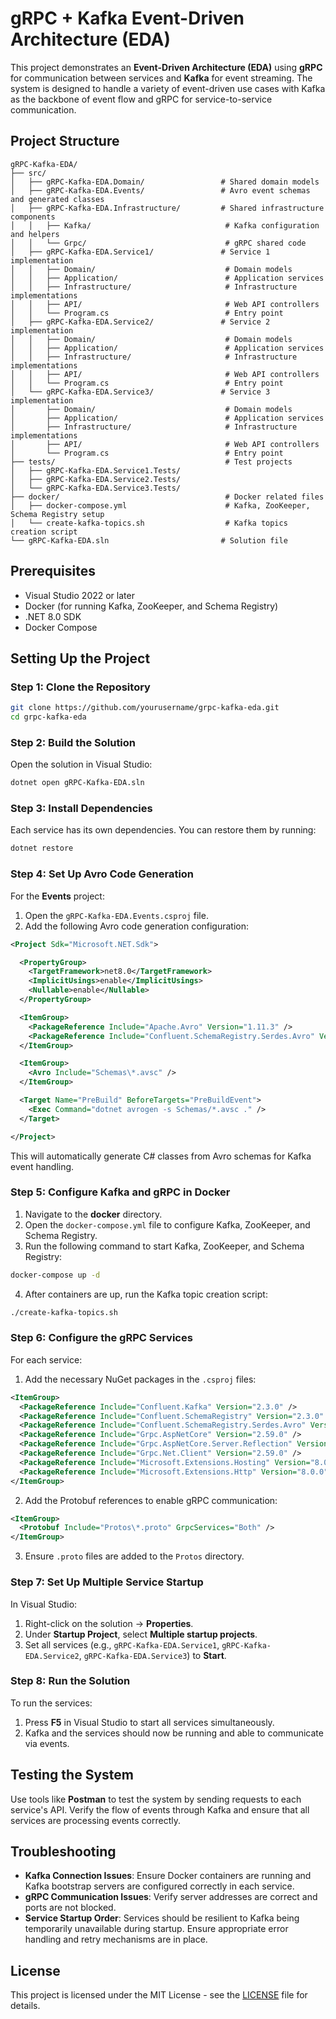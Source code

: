 # gRPC + Kafka Event-Driven Architecture (EDA)

This project demonstrates an **Event-Driven Architecture (EDA)** using **gRPC** for communication between services and **Kafka** for event streaming. The system is designed to handle a variety of event-driven use cases with Kafka as the backbone of event flow and gRPC for service-to-service communication.

## Project Structure

```
gRPC-Kafka-EDA/
├── src/
│   ├── gRPC-Kafka-EDA.Domain/                 # Shared domain models
│   ├── gRPC-Kafka-EDA.Events/                 # Avro event schemas and generated classes
│   ├── gRPC-Kafka-EDA.Infrastructure/         # Shared infrastructure components
│   │   ├── Kafka/                              # Kafka configuration and helpers
│   │   └── Grpc/                               # gRPC shared code
│   ├── gRPC-Kafka-EDA.Service1/               # Service 1 implementation
│   │   ├── Domain/                             # Domain models
│   │   ├── Application/                        # Application services
│   │   ├── Infrastructure/                     # Infrastructure implementations
│   │   ├── API/                                # Web API controllers
│   │   └── Program.cs                          # Entry point
│   ├── gRPC-Kafka-EDA.Service2/               # Service 2 implementation
│   │   ├── Domain/                             # Domain models
│   │   ├── Application/                        # Application services
│   │   ├── Infrastructure/                     # Infrastructure implementations
│   │   ├── API/                                # Web API controllers
│   │   └── Program.cs                          # Entry point
│   └── gRPC-Kafka-EDA.Service3/               # Service 3 implementation
│       ├── Domain/                             # Domain models
│       ├── Application/                        # Application services
│       ├── Infrastructure/                     # Infrastructure implementations
│       ├── API/                                # Web API controllers
│       └── Program.cs                          # Entry point
├── tests/                                      # Test projects
│   ├── gRPC-Kafka-EDA.Service1.Tests/
│   ├── gRPC-Kafka-EDA.Service2.Tests/
│   └── gRPC-Kafka-EDA.Service3.Tests/
├── docker/                                     # Docker related files
│   ├── docker-compose.yml                      # Kafka, ZooKeeper, Schema Registry setup
│   └── create-kafka-topics.sh                  # Kafka topics creation script
└── gRPC-Kafka-EDA.sln                         # Solution file
```

## Prerequisites

- Visual Studio 2022 or later
- Docker (for running Kafka, ZooKeeper, and Schema Registry)
- .NET 8.0 SDK
- Docker Compose

## Setting Up the Project

### Step 1: Clone the Repository

```bash
git clone https://github.com/yourusername/grpc-kafka-eda.git
cd grpc-kafka-eda
```

### Step 2: Build the Solution

Open the solution in Visual Studio:

```bash
dotnet open gRPC-Kafka-EDA.sln
```

### Step 3: Install Dependencies

Each service has its own dependencies. You can restore them by running:

```bash
dotnet restore
```

### Step 4: Set Up Avro Code Generation

For the **Events** project:

1. Open the `gRPC-Kafka-EDA.Events.csproj` file.
2. Add the following Avro code generation configuration:

```xml
<Project Sdk="Microsoft.NET.Sdk">

  <PropertyGroup>
    <TargetFramework>net8.0</TargetFramework>
    <ImplicitUsings>enable</ImplicitUsings>
    <Nullable>enable</Nullable>
  </PropertyGroup>

  <ItemGroup>
    <PackageReference Include="Apache.Avro" Version="1.11.3" />
    <PackageReference Include="Confluent.SchemaRegistry.Serdes.Avro" Version="2.3.0" />
  </ItemGroup>

  <ItemGroup>
    <Avro Include="Schemas\*.avsc" />
  </ItemGroup>

  <Target Name="PreBuild" BeforeTargets="PreBuildEvent">
    <Exec Command="dotnet avrogen -s Schemas/*.avsc ." />
  </Target>

</Project>
```

This will automatically generate C# classes from Avro schemas for Kafka event handling.

### Step 5: Configure Kafka and gRPC in Docker

1. Navigate to the **docker** directory.
2. Open the `docker-compose.yml` file to configure Kafka, ZooKeeper, and Schema Registry.
3. Run the following command to start Kafka, ZooKeeper, and Schema Registry:

```bash
docker-compose up -d
```

4. After containers are up, run the Kafka topic creation script:

```bash
./create-kafka-topics.sh
```

### Step 6: Configure the gRPC Services

For each service:

1. Add the necessary NuGet packages in the `.csproj` files:

```xml
<ItemGroup>
  <PackageReference Include="Confluent.Kafka" Version="2.3.0" />
  <PackageReference Include="Confluent.SchemaRegistry" Version="2.3.0" />
  <PackageReference Include="Confluent.SchemaRegistry.Serdes.Avro" Version="2.3.0" />
  <PackageReference Include="Grpc.AspNetCore" Version="2.59.0" />
  <PackageReference Include="Grpc.AspNetCore.Server.Reflection" Version="2.59.0" />
  <PackageReference Include="Grpc.Net.Client" Version="2.59.0" />
  <PackageReference Include="Microsoft.Extensions.Hosting" Version="8.0.0" />
  <PackageReference Include="Microsoft.Extensions.Http" Version="8.0.0" />
</ItemGroup>
```

2. Add the Protobuf references to enable gRPC communication:

```xml
<ItemGroup>
  <Protobuf Include="Protos\*.proto" GrpcServices="Both" />
</ItemGroup>
```

3. Ensure `.proto` files are added to the `Protos` directory.

### Step 7: Set Up Multiple Service Startup

In Visual Studio:

1. Right-click on the solution → **Properties**.
2. Under **Startup Project**, select **Multiple startup projects**.
3. Set all services (e.g., `gRPC-Kafka-EDA.Service1`, `gRPC-Kafka-EDA.Service2`, `gRPC-Kafka-EDA.Service3`) to **Start**.

### Step 8: Run the Solution

To run the services:

1. Press **F5** in Visual Studio to start all services simultaneously.
2. Kafka and the services should now be running and able to communicate via events.

## Testing the System

Use tools like **Postman** to test the system by sending requests to each service's API. Verify the flow of events through Kafka and ensure that all services are processing events correctly.

## Troubleshooting

* **Kafka Connection Issues**: Ensure Docker containers are running and Kafka bootstrap servers are configured correctly in each service.
* **gRPC Communication Issues**: Verify server addresses are correct and ports are not blocked.
* **Service Startup Order**: Services should be resilient to Kafka being temporarily unavailable during startup. Ensure appropriate error handling and retry mechanisms are in place.

## License

This project is licensed under the MIT License - see the [LICENSE](LICENSE) file for details.